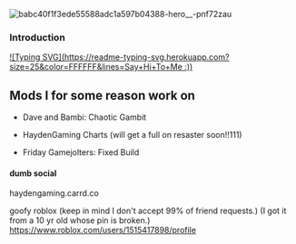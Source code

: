 ![babc40f1f3ede55588adc1a597b04388-hero__-pnf72zau](https://user-images.githubusercontent.com/107285739/178088201-abe4ec91-aa05-48d9-88e2-9e9115aff31d.png)
### Introduction

[![Typing SVG](https://readme-typing-svg.herokuapp.com?size=25&color=FFFFFF&lines=Say+Hi+To+Me :))](https://git.io/typing-svg)

## Mods I for some reason work on
* Dave and Bambi: Chaotic Gambit

* HaydenGaming Charts (will get a full on resaster soon!!111)

* Friday Gamejolters: Fixed Build

#### dumb social
haydengaming.carrd.co

goofy roblox (keep in mind I don't accept 99% of friend requests.) (I got it from a 10 yr old whose pin is broken.) https://www.roblox.com/users/1515417898/profile
